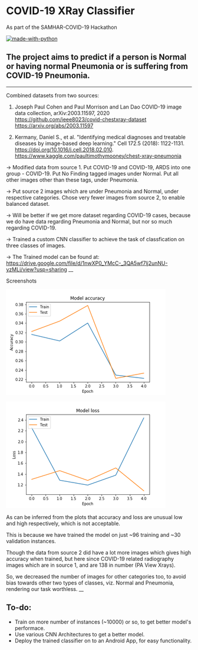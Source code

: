 # COVID-19 XRay Classifier
As part of the SAMHAR-COVID-19 Hackathon

[![made-with-python](https://img.shields.io/badge/Made%20with-Python-1f425f.svg)](https://www.python.org/)
## The project aims to predict if a person is Normal or having normal Pneumonia or is suffering from COVID-19 Pneumonia.

___
Combined datasets from two sources:

1. Joseph Paul Cohen and Paul Morrison and Lan Dao
	COVID-19 image data collection, arXiv:2003.11597, 2020
	https://github.com/ieee8023/covid-chestxray-dataset	
	https://arxiv.org/abs/2003.11597

2. Kermany, Daniel S., et al. "Identifying medical diagnoses and treatable diseases by image-based deep learning." Cell 172.5 (2018): 1122-1131. 
	https://doi.org/10.1016/j.cell.2018.02.010.
	https://www.kaggle.com/paultimothymooney/chest-xray-pneumonia

-> Modified data from source 1. Put COVID-19 and COVID-19, ARDS into one group - COVID-19. Put No Finding tagged images under Normal.
Put all other images other than these tags, under Pneumonia.

-> Put source 2 images which are under Pneumonia and Normal, under respective categories. Chose very fewer images from source 2, to enable balanced dataset.

-> Will be better if we get more dataset regarding COVID-19 cases, because we do have data regarding Pneumonia and Normal, but nor so much regarding COVID-19.

-> Trained a custom CNN classifier to achieve the task of classfication on three classes of images.

-> The Trained model can be found at: https://drive.google.com/file/d/1nwXP0_YMcC-_3QA5wf7lj2unNU-yzMLi/view?usp=sharing
__

Screenshots

![alt text](https://github.com/AshuMaths1729/COVID-19_XRay_Classifier/blob/master/Accuracy_Plot.png "Accuracy")

![alt_text](https://github.com/AshuMaths1729/COVID-19_XRay_Classifier/blob/master/Loss_Plot.png "Loss")

As can be inferred from the plots that accuracy and loss are unusual low and high respectively, which is not acceptable.

This is because we have trained the model on just ~96 training and ~30 validation instances.

Though the data from source 2 did have a lot more images which gives high accuracy when trained, but here since COVID-19 related radiography images which are in source 1, and are 138 in number (PA View Xrays).

So, we decreased the number of images for other categories too, to avoid bias towards other two types of classes, viz. Normal and Pneumonia, rendering our task worthless.
__

## To-do:
* Train on more number of instances (~10000) or so, to get better model's performace.
* Use various CNN Architectures to get a better model.
* Deploy the trained classifier on to an Android App, for easy functionality.

